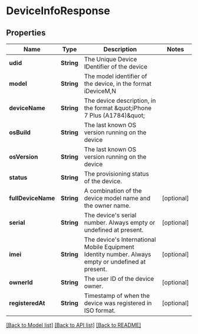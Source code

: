 # DeviceInfoResponse

## Properties
Name | Type | Description | Notes
------------ | ------------- | ------------- | -------------
**udid** | **String** | The Unique Device IDentifier of the device | 
**model** | **String** | The model identifier of the device, in the format iDeviceM,N | 
**deviceName** | **String** | The device description, in the format \&quot;iPhone 7 Plus (A1784)\&quot; | 
**osBuild** | **String** | The last known OS version running on the device | 
**osVersion** | **String** | The last known OS version running on the device | 
**status** | **String** | The provisioning status of the device. | 
**fullDeviceName** | **String** | A combination of the device model name and the owner name. | [optional] 
**serial** | **String** | The device&#39;s serial number. Always empty or undefined at present. | [optional] 
**imei** | **String** | The device&#39;s International Mobile Equipment Identity number. Always empty or undefined at present. | [optional] 
**ownerId** | **String** | The user ID of the device owner. | [optional] 
**registeredAt** | **String** | Timestamp of when the device was registered in ISO format. | [optional] 

[[Back to Model list]](../README.md#documentation-for-models) [[Back to API list]](../README.md#documentation-for-api-endpoints) [[Back to README]](../README.md)


